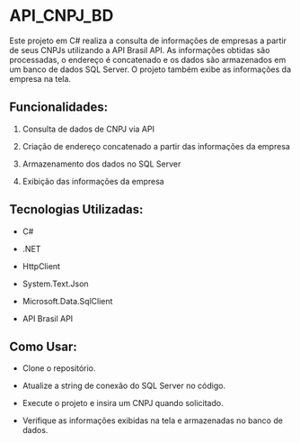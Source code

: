 # API_CNPJ_BD
Este projeto em C# realiza a consulta de informações de empresas a partir de seus CNPJs utilizando a API Brasil API. As informações obtidas são processadas, o endereço é concatenado e os dados são armazenados em um banco de dados SQL Server. O projeto também exibe as informações da empresa na tela.
## Funcionalidades:
1. Consulta de dados de CNPJ via API

2. Criação de endereço concatenado a partir das informações da empresa

3. Armazenamento dos dados no SQL Server

4. Exibição das informações da empresa

   

## Tecnologias Utilizadas:
- C#

- .NET

- HttpClient

- System.Text.Json

- Microsoft.Data.SqlClient

- API Brasil API

## Como Usar:
- Clone o repositório.

- Atualize a string de conexão do SQL Server no código.

- Execute o projeto e insira um CNPJ quando solicitado.

- Verifique as informações exibidas na tela e armazenadas no banco de dados.

